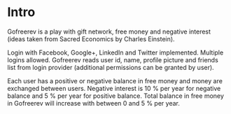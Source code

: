 Intro
=====

Gofreerev is a play with gift network, free money and negative interest (ideas taken from Sacred Economics by Charles Einstein).

Login with Facebook, Google+, LinkedIn and Twitter implemented. Multiple logins allowed.
Gofreerev reads user id, name, profile picture and friends list from login provider (additional permissions can be granted by user).

Each user has a positive or negative balance in free money and money are exchanged between users.
Negative interest is 10 % per year for negative balance and 5 % per year for positive balance.
Total balance in free money in Gofreerev will increase with between 0 and 5 % per year.







